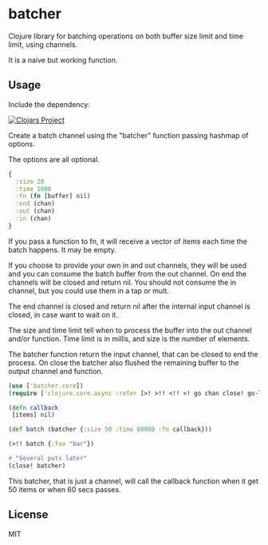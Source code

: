 # batcher

Clojure library for batching operations on both buffer size limit and time limit, using channels.

It is a naive but working function.

## Usage

Include the dependency:

[![Clojars Project](http://clojars.org/batcher/latest-version.svg)](http://clojars.org/batcher)

Create a batch channel using the "batcher" function passing hashmap of options.

The options are all optional.

```clojure
{
  :size 20
  :time 1000
  :fn (fn [buffer] nil)
  :end (chan)
  :out (chan)
  :in (chan)
}
```

If you pass a function to fn, it will receive a vector of items each time the batch happens. It may be empty.

If you choose to provide your own in and out channels, they will be used and you can consume the batch buffer from the out channel. On end the channels will be closed and return nil. You should not consume the in channel, but you could use them in a tap or mult. 

The end channel is closed and return nil after the internal input channel is closed, in case want to wait on it.

The size and time limit tell when to process the buffer into the out channel and/or function. Time limit is in millis, and size is the number of elements.

The batcher function return the input channel, that can be closed to end the process. On close the batcher also flushed the remaining buffer to the output channel and function.

```clojure
(use ['batcher.core])
(require ['clojure.core.async :refer [>! >!! <!! <! go chan close! go-loop]])

(defn callback 
 [items] nil)

(def batch (batcher {:size 50 :time 60000 :fn callback}))

(>!! batch {:foo "bar"})

#_"Several puts later"
(close! batcher)

```

This batcher, that is just a channel, will call the callback function when it get 50 items or when 60 secs passes.

## License

MIT

